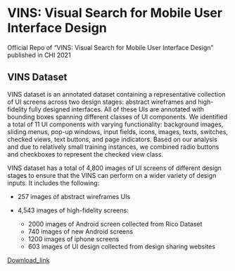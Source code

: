 # VINS: Visual Search for Mobile User Interface Design

Official Repo of “VINS: Visual Search for Mobile User Interface Design” published in CHI 2021

## VINS Dataset

VINS dataset is an annotated dataset containing a representative collection of UI screens across two design stages: abstract wireframes and high-fidelity fully designed interfaces. All of these UIs are annotated with bounding boxes spanning different classes of UI components. We identified a total of 11 UI components with varying functionality: background images, sliding menus, pop-up windows, input fields, icons, images, texts, switches, checked views, text buttons, and page indicators. Based on our analysis and due to relatively small training instances, we combined radio buttons and checkboxes to represent the checked view class.


VINS dataset has a total of 4,800 images of UI screens of different design stages to ensure that the VINS can perform on a wider variety of design inputs. It includes the following:

*	257 images of abstract wireframes UIs

*	4,543 images of high-fidelity screens:
	* 2000 images of Android screen collected from Rico Dataset 
	* 740 images of new Android screens
	* 1200 images of iphone screens
	* 603 images of UI design collected from design sharing websites


[Download_link](https://drive.google.com/file/d/1nktWIguGAHXZ3g6TdTWzGsGHU-xjFgU7/view?usp=sharing)

